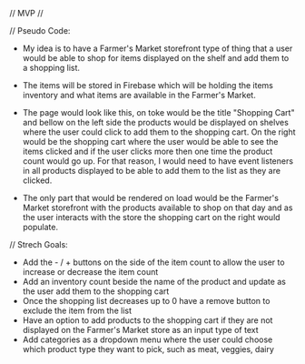 // MVP //

// Pseudo Code:
 
- My idea is to have a Farmer's Market storefront type of thing that a user would be able to shop for items displayed on the shelf and add them to a shopping list.
 
- The items will be stored in Firebase which will be holding the items inventory and what items are available in the Farmer's Market.
 
- The page would look like this, on toke would be the title "Shopping Cart" and bellow on the left side the products would be displayed on shelves where the user could click to add them to the shopping cart. On the right would be the shopping cart where the user would be able to see the items clicked and if the user clicks more then one time the product count would go up. For that reason, I would need to have event listeners in all products displayed to be able to add them to the list as they are clicked.
 
- The only part that would be rendered on load would be the Farmer's Market storefront with the products available to shop on that day and as the user interacts with the store the shopping cart on the right would populate.
 
 
// Strech Goals:
 
- Add the - / + buttons on the side of the item count to allow the user to increase or decrease the item count
- Add an inventory count beside the name of the product and update as the user add them to the shopping cart
- Once the shopping list decreases up to 0 have a remove button to exclude the item from the list
- Have an option to add products to the shopping cart if they are not displayed on the Farmer's Market store as an input type of text
- Add categories as a dropdown menu where the user could choose which product type they want to pick, such as meat, veggies, dairy